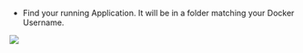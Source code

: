 
* Find your running Application.  It will be in a folder matching your Docker Username.  
 
![](images/sandbox_marathon1.jpg)

